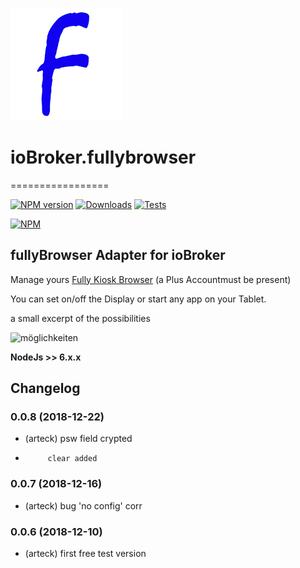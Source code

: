 ![Logo](admin/fully.png)
# ioBroker.fullybrowser
=================

[![NPM version](http://img.shields.io/npm/v/iobroker.fullybrowser.svg)](https://www.npmjs.com/package/iobroker.fullybrowser)
[![Downloads](https://img.shields.io/npm/dm/iobroker.fullybrowser.svg)](https://www.npmjs.com/package/iobroker.fullybrowser)
[![Tests](https://travis-ci.org/ioBroker/ioBroker.fullybrowser.svg?branch=master)](https://travis-ci.org/ioBroker/ioBroker.fullybrowser)

[![NPM](https://nodei.co/npm/iobroker.fullybrowser.png?downloads=true)](https://nodei.co/npm/iobroker.fullybrowser/)



fullyBrowser Adapter for ioBroker
------------------------------------------------------------------------------

Manage yours [Fully Kiosk Browser](https://www.ozerov.de/fully-kiosk-browser) (a Plus Accountmust be present)

You can set on/off the Display or start any app on your Tablet.

a small excerpt of the possibilities

![möglichkeiten](https://github.com/arteck/iobroker.fullyBrowser/blob/master/doku/auszug.png)






<b>NodeJs >> 6.x.x </b>



## Changelog
### 0.0.8 (2018-12-22)
* (arteck) psw field crypted
*          clear added
 
### 0.0.7 (2018-12-16)
* (arteck) bug 'no config' corr

### 0.0.6 (2018-12-10)
* (arteck) first free test version
